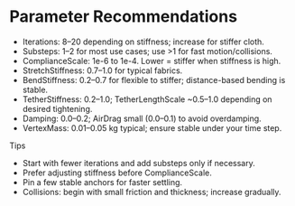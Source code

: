 Parameter Recommendations
=========================

- Iterations: 8–20 depending on stiffness; increase for stiffer cloth.
- Substeps: 1–2 for most use cases; use >1 for fast motion/collisions.
- ComplianceScale: 1e-6 to 1e-4. Lower = stiffer when stiffness is high.
- StretchStiffness: 0.7–1.0 for typical fabrics.
- BendStiffness: 0.2–0.7 for flexible to stiffer; distance-based bending is stable.
- TetherStiffness: 0.2–1.0; TetherLengthScale ~0.5–1.0 depending on desired tightening.
- Damping: 0.0–0.2; AirDrag small (0.0–0.1) to avoid overdamping.
- VertexMass: 0.01–0.05 kg typical; ensure stable under your time step.

Tips
- Start with fewer iterations and add substeps only if necessary.
- Prefer adjusting stiffness before ComplianceScale.
- Pin a few stable anchors for faster settling.
- Collisions: begin with small friction and thickness; increase gradually.
